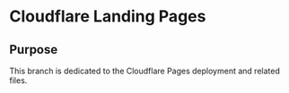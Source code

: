 # Cloudflare Landing Pages
## Purpose
This branch is dedicated to the Cloudflare Pages deployment and related files.
